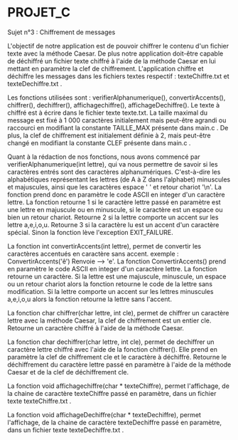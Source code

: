 # PROJET_C

Sujet n°3 : Chiffrement de messages

L'objectif de notre application est de pouvoir chiffrer le contenu d'un fichier texte avec la méthode Caesar. De plus notre application doit-être capable de déchiffré un fichier texte chiffré à l'aide de la méthode Caesar en lui mettant en paramètre la clef de chiffrement.
L'application chiffre et déchiffre les messages dans les fichiers textes respectif : texteChiffre.txt et texteDechiffre.txt .

Les fonctions utilisées sont : verifierAlphanumerique(), convertirAccents(), chiffrer(), dechiffrer(), affichagechiffre(), affichageDechiffre().
Le texte à chiffré est à écrire dans le fichier texte texte.txt. La taille maximal du message est fixé à 1 000 caractères initialement mais peut-être agrandi ou raccourci en modifiant la constante TAILLE_MAX présente dans main.c . De plus, la clef de chiffrement est initialement définie à 2, mais peut-être changé en modifiant la constante CLEF présente dans main.c .

Quant à la rédaction de nos fonctions, nous avons commencé par verifierAlphanumerique(int lettre), qui va nous permettre de savoir si les caractères entrés sont des caractères alphanumériques. C'est-à-dire les alphabétiques représentant les lettres (de A à Z dans l'alphabet) minuscules et majuscules, ainsi que les caractères espace ' ' et retour chariot '\n'. La fonction prend donc en paramètre le code ASCII en integer d'un caractère lettre.
La fonction retourne 1 si le caractère lettre passé en paramètre est une lettre en majuscule ou en minuscule, si le caractère est un espace ou bien un retour chariot.
Retourne 2 si la lettre comporte un accent sur les lettre a,e,i,o,u.
Retourne 3 si la caractère lu est un accent d'un caractère spécial.
Sinon la fonction lève l'exception EXIT_FAILURE.

La fonction int convertirAccents(int lettre), permet de convertir les caractères accentués en caractère sans accent.
exemple : ConvertirAccents('ê') Renvoie --> 'e'.
La fonction ConvertirAccents() prend en paramètre le code ASCII en integer d'un caractère lettre.
La fonction retourne un caractère.
Si la lettre est une majuscule, minuscule, un espace ou un retour chariot alors la fonction retourne le code de la lettre sans modification.
Si la lettre comporte un accent sur les lettres minuscules a,e,i,o,u alors la fonction retourne la lettre sans l'accent.

La fonction char chiffrer(char lettre, int cle), permet de chiffrer un caractère lettre avec la méthode Caesar, la clef de chiffrement est un entier cle.
Retourne un caractère chiffré à l'aide de la méthode Caesar.

La fonction char dechiffrer(char lettre, int cle), permet de dechiffrer un caractère lettre chiffré avec l'aide de la fonction chiffrer(). Elle prend en paramètre la clef de chiffrement cle et le caractère à déchiffré.
Retourne le déchiffrement du caractère lettre passé en paramètre à l'aide de la méthode Caesar et de la clef de déchiffrement cle.

La fonction void affichagechiffre(char * texteChiffre), permet l'affichage, de la chaine de caractère texteChiffre passé en paramètre, dans un fichier texte texteChiffre.txt .

La fonction void affichageDechiffre(char * texteDechiffre), permet l'affichage, de la chaine de caractère texteDechiffre passé en paramètre, dans un fichier texte texteDechiffre.txt .
